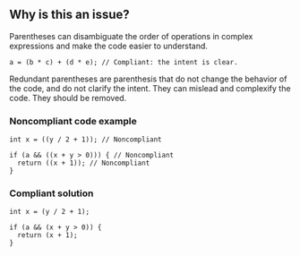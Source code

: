 ## Why is this an issue?

Parentheses can disambiguate the order of operations in complex expressions and make the code easier to understand.

    a = (b * c) + (d * e); // Compliant: the intent is clear.

Redundant parentheses are parenthesis that do not change the behavior of the code, and do not clarify the intent. They can mislead and complexify
the code. They should be removed.

### Noncompliant code example

    int x = ((y / 2 + 1)); // Noncompliant
    
    if (a && ((x + y > 0))) { // Noncompliant
      return ((x + 1)); // Noncompliant
    }

### Compliant solution

    int x = (y / 2 + 1);
    
    if (a && (x + y > 0)) {
      return (x + 1);
    }